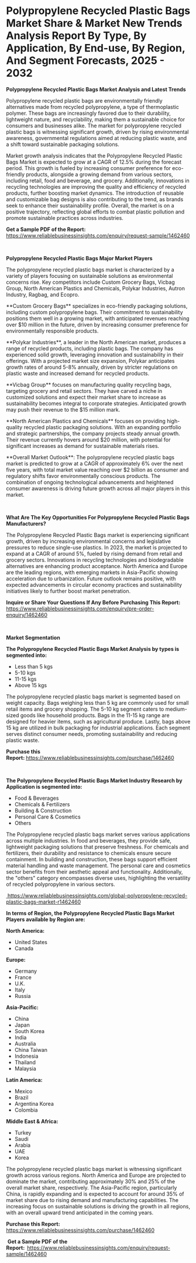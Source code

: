<p><h1>Polypropylene Recycled Plastic Bags Market Share & Market New Trends Analysis Report By Type, By Application, By End-use, By Region, And Segment Forecasts, 2025 - 2032</h1></p><p><strong>Polypropylene Recycled Plastic Bags Market Analysis and Latest Trends</strong></p>
<p><p>Polypropylene recycled plastic bags are environmentally friendly alternatives made from recycled polypropylene, a type of thermoplastic polymer. These bags are increasingly favored due to their durability, lightweight nature, and recyclability, making them a sustainable choice for consumers and businesses alike. The market for polypropylene recycled plastic bags is witnessing significant growth, driven by rising environmental awareness, governmental regulations aimed at reducing plastic waste, and a shift toward sustainable packaging solutions.</p><p>Market growth analysis indicates that the Polypropylene Recycled Plastic Bags Market is expected to grow at a CAGR of 12.5% during the forecast period. This growth is fueled by increasing consumer preference for eco-friendly products, alongside a growing demand from various sectors, including retail, food and beverage, and grocery. Additionally, innovations in recycling technologies are improving the quality and efficiency of recycled products, further boosting market dynamics. The introduction of reusable and customizable bag designs is also contributing to the trend, as brands seek to enhance their sustainability profile. Overall, the market is on a positive trajectory, reflecting global efforts to combat plastic pollution and promote sustainable practices across industries.</p></p>
<p><strong>Get a Sample PDF of the Report:&nbsp;</strong> <a href="https://www.reliablebusinessinsights.com/enquiry/request-sample/1462460?utm_campaign=2302&utm_medium=2&utm_source=Github&utm_content=ia&utm_term=19042025&utm_id=polypropylene-recycled-plastic-bags">https://www.reliablebusinessinsights.com/enquiry/request-sample/1462460</a></p>
<p>&nbsp;</p>
<p><strong>Polypropylene Recycled Plastic Bags Major Market Players</strong></p>
<p><p>The polypropylene recycled plastic bags market is characterized by a variety of players focusing on sustainable solutions as environmental concerns rise. Key competitors include Custom Grocery Bags, Vicbag Group, North American Plastics and Chemicals, Polykar Industries, Autron Industry, Ragbag, and Ecopro.</p><p>**Custom Grocery Bags** specializes in eco-friendly packaging solutions, including custom polypropylene bags. Their commitment to sustainability positions them well in a growing market, with anticipated revenues reaching over $10 million in the future, driven by increasing consumer preference for environmentally responsible products.</p><p>**Polykar Industries**, a leader in the North American market, produces a range of recycled products, including plastic bags. The company has experienced solid growth, leveraging innovation and sustainability in their offerings. With a projected market size expansion, Polykar anticipates growth rates of around 5-8% annually, driven by stricter regulations on plastic waste and increased demand for recycled products.</p><p>**Vicbag Group** focuses on manufacturing quality recycling bags, targeting grocery and retail sectors. They have carved a niche in customized solutions and expect their market share to increase as sustainability becomes integral to corporate strategies. Anticipated growth may push their revenue to the $15 million mark.</p><p>**North American Plastics and Chemicals** focuses on providing high-quality recycled plastic packaging solutions. With an expanding portfolio and strategic partnerships, the company projects steady annual growth. Their revenue currently hovers around $20 million, with potential for significant increases as demand for sustainable materials rises.</p><p>**Overall Market Outlook**: The polypropylene recycled plastic bags market is predicted to grow at a CAGR of approximately 6% over the next five years, with total market value reaching over $2 billion as consumer and regulatory shifts favor environmentally conscious products. The combination of ongoing technological advancements and heightened consumer awareness is driving future growth across all major players in this market.</p></p>
<p>&nbsp;</p>
<p><strong>What Are The Key Opportunities For Polypropylene Recycled Plastic Bags Manufacturers?</strong></p>
<p><p>The Polypropylene Recycled Plastic Bags market is experiencing significant growth, driven by increasing environmental concerns and legislative pressures to reduce single-use plastics. In 2023, the market is projected to expand at a CAGR of around 5%, fueled by rising demand from retail and grocery sectors. Innovations in recycling technologies and biodegradable alternatives are enhancing product acceptance. North America and Europe are the leading regions, with emerging markets in Asia-Pacific showing acceleration due to urbanization. Future outlook remains positive, with expected advancements in circular economy practices and sustainability initiatives likely to further boost market penetration.</p></p>
<p><strong>Inquire or Share Your Questions If Any Before Purchasing This Report:</strong> <a href="https://www.reliablebusinessinsights.com/enquiry/pre-order-enquiry/1462460?utm_campaign=2302&utm_medium=2&utm_source=Github&utm_content=ia&utm_term=19042025&utm_id=polypropylene-recycled-plastic-bags">https://www.reliablebusinessinsights.com/enquiry/pre-order-enquiry/1462460</a></p>
<p>&nbsp;</p>
<p><strong>Market Segmentation</strong></p>
<p><strong>The Polypropylene Recycled Plastic Bags Market Analysis by types is segmented into:</strong></p>
<p><ul><li>Less than 5 kgs</li><li>5-10 kgs</li><li>11-15 kgs</li><li>Above 15 kgs</li></ul></p>
<p><p>The polypropylene recycled plastic bags market is segmented based on weight capacity. Bags weighing less than 5 kg are commonly used for small retail items and grocery shopping. The 5-10 kg segment caters to medium-sized goods like household products. Bags in the 11-15 kg range are designed for heavier items, such as agricultural produce. Lastly, bags above 15 kg are utilized in bulk packaging for industrial applications. Each segment serves distinct consumer needs, promoting sustainability and reducing plastic waste.</p></p>
<p><strong>Purchase this Report:&nbsp;</strong><a href="https://www.reliablebusinessinsights.com/purchase/1462460?utm_campaign=2302&utm_medium=2&utm_source=Github&utm_content=ia&utm_term=19042025&utm_id=polypropylene-recycled-plastic-bags">https://www.reliablebusinessinsights.com/purchase/1462460</a></p>
<p>&nbsp;</p>
<p><strong>The Polypropylene Recycled Plastic Bags Market Industry Research by Application is segmented into:</strong></p>
<p><ul><li>Food & Beverages</li><li>Chemicals & Fertilizers</li><li>Building & Construction</li><li>Personal Care & Cosmetics</li><li>Others</li></ul></p>
<p><p>The Polypropylene recycled plastic bags market serves various applications across multiple industries. In food and beverages, they provide safe, lightweight packaging solutions that preserve freshness. For chemicals and fertilizers, their durability and resistance to chemicals ensure secure containment. In building and construction, these bags support efficient material handling and waste management. The personal care and cosmetics sector benefits from their aesthetic appeal and functionality. Additionally, the "others" category encompasses diverse uses, highlighting the versatility of recycled polypropylene in various sectors.</p></p>
<p><a href="https://www.reliablebusinessinsights.com/global-polypropylene-recycled-plastic-bags-market-r1462460?utm_campaign=2302&utm_medium=2&utm_source=Github&utm_content=ia&utm_term=19042025&utm_id=polypropylene-recycled-plastic-bags">&nbsp;https://www.reliablebusinessinsights.com/global-polypropylene-recycled-plastic-bags-market-r1462460</a></p>
<p><strong>In terms of Region, the Polypropylene Recycled Plastic Bags Market Players available by Region are:</strong></p>
<p>
    <p> <strong> North America: </strong>
        <ul>
            <li>United States</li>
            <li>Canada</li>
        </ul>
        </p> 
    <p> <strong> Europe: </strong>
        <ul>
            <li>Germany</li>
            <li>France</li>
            <li>U.K.</li>
            <li>Italy</li>
            <li>Russia</li>
        </ul>
        </p> 
    <p> <strong> Asia-Pacific: </strong>
        <ul>
            <li>China</li>
            <li>Japan</li>
            <li>South Korea</li>
            <li>India</li>
            <li>Australia</li>
            <li>China Taiwan</li>
            <li>Indonesia</li>
            <li>Thailand</li>
            <li>Malaysia</li>
        </ul>
        </p> 
    <p> <strong> Latin America: </strong>
        <ul>
            <li>Mexico</li>
            <li>Brazil</li>
            <li>Argentina Korea</li>
            <li>Colombia</li>
        </ul>
        </p> 
    <p> <strong> Middle East & Africa: </strong>
        <ul>
            <li>Turkey</li>
            <li>Saudi</li>
            <li>Arabia</li>
            <li>UAE</li>
            <li>Korea</li>
        </ul>
    </p>
    </p>
<p><p>The polypropylene recycled plastic bags market is witnessing significant growth across various regions. North America and Europe are projected to dominate the market, contributing approximately 30% and 25% of the overall market share, respectively. The Asia-Pacific region, particularly China, is rapidly expanding and is expected to account for around 35% of market share due to rising demand and manufacturing capabilities. The increasing focus on sustainable solutions is driving the growth in all regions, with an overall upward trend anticipated in the coming years.</p></p>
<p><strong>Purchase this Report: </strong><a href="https://www.reliablebusinessinsights.com/purchase/1462460?utm_campaign=2302&utm_medium=2&utm_source=Github&utm_content=ia&utm_term=19042025&utm_id=polypropylene-recycled-plastic-bags">https://www.reliablebusinessinsights.com/purchase/1462460</a></p>
<p>&nbsp;<strong>Get a Sample PDF of the Report:&nbsp;&nbsp;</strong><a href="https://www.reliablebusinessinsights.com/enquiry/request-sample/1462460?utm_campaign=2302&utm_medium=2&utm_source=Github&utm_content=ia&utm_term=19042025&utm_id=polypropylene-recycled-plastic-bags">https://www.reliablebusinessinsights.com/enquiry/request-sample/1462460</a></p>
<p><strong></strong></p>
<p><p></p><p></p><p></p></p>